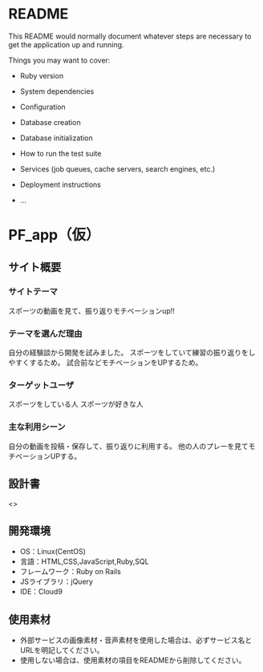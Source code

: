 # README

This README would normally document whatever steps are necessary to get the
application up and running.

Things you may want to cover:

* Ruby version

* System dependencies

* Configuration

* Database creation

* Database initialization

* How to run the test suite

* Services (job queues, cache servers, search engines, etc.)

* Deployment instructions

* ...

# PF_app（仮）

## サイト概要
### サイトテーマ
スポーツの動画を見て、振り返りモチベーションup!!

### テーマを選んだ理由
自分の経験談から開発を試みました。
スポーツをしていて練習の振り返りをしやすくするため。
試合前などモチベーションをUPするため。

### ターゲットユーザ
スポーツをしている人
スポーツが好きな人

### 主な利用シーン
自分の動画を投稿・保存して、振り返りに利用する。
他の人のプレーを見てモチベーションUPする。

## 設計書
<>

## 開発環境
- OS：Linux(CentOS)
- 言語：HTML,CSS,JavaScript,Ruby,SQL
- フレームワーク：Ruby on Rails
- JSライブラリ：jQuery
- IDE：Cloud9

## 使用素材
- 外部サービスの画像素材・音声素材を使用した場合は、必ずサービス名とURLを明記してください。
- 使用しない場合は、使用素材の項目をREADMEから削除してください。